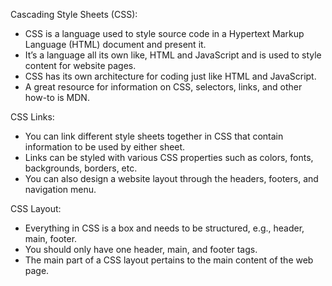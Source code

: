 Cascading Style Sheets (CSS):
-	CSS is a language used to style source code in a Hypertext Markup Language (HTML) document and present it.
-	It’s a language all its own like, HTML and JavaScript and is used to style content for website pages.
-	CSS has its own architecture for coding just like HTML and JavaScript.
-	A great resource for information on CSS, selectors, links, and other how-to is MDN.
 
CSS Links:
-	You can link different style sheets together in CSS that contain information to be used by either sheet.
-	Links can be styled with various CSS properties such as colors, fonts, backgrounds, borders, etc.
-	You can also design a website layout through the headers, footers, and navigation menu.
 
CSS Layout:
-	Everything in CSS is a box and needs to be structured, e.g., header, main, footer.
-	You should only have one header, main, and footer tags.
-	The main part of a CSS layout pertains to the main content of the web page. 

